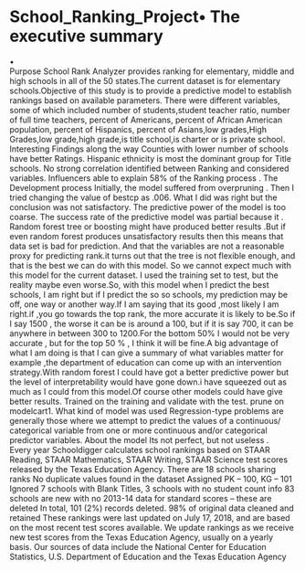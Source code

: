 # School_Ranking_Project•	The executive summary 
•	
Purpose
School Rank Analyzer provides ranking for elementary, middle and high schools in all of the 50 states.The current dataset is for elementary schools.Objective of this study is to provide a predictive model to establish rankings based on available parameters. There were different variables, some of which included number of students,student teacher ratio, number of full time teachers, percent of Americans, percent of African American population, percent of Hispanics, percent of Asians,low grades,High Grades,low grade,high grade,is title school,is charter or is private school. 
Interesting Findings along the way
Counties with lower number of schools have better Ratings. Hispanic ethnicity is most the dominant group for Title schools. No strong correlation identified between Ranking and considered variables. Influencers able to explain 58% of the Ranking process .
The Development process
Initially, the model suffered from overpruning . Then I tried changing the value of bestcp as .006.
What I did was right but the conclusion was not satisfactory. The predictive power of the model is too coarse. The success rate of the predictive model was partial because it . Random forest tree or boosting might have produced better results .But if even random forest produces unsatisfactory results then this means that data set is bad for prediction. And that the variables are not a reasonable proxy for predicting rank.it turns out that the tree is not flexible enough, and that is the best we can do with this model. So we cannot expect much with this model for the current dataset. I used the training set to test, but the reality maybe even worse.So, with this model when I predict the best schools, I am right but if I predict the so so schools, my prediction may be off, one way or another way.If I am saying that its good ,most likely I am right.if ,you go  towards the top rank, the more accurate it is likely to be.So if I say 1500 , the worse it  can be is around  a 100, but if it is say 700, it can be anywhere in between  300 to 1200.For the bottom 50% I would not be very accurate , but for the top 50 % , I think it will be fine.A big advantage of what I am doing is that I can give a summary of what variables matter for example ,the department of education can come up with an intervention strategy.With random forest I could have got a better predictive power but the level of interpretability would have gone down.i  have squeezed out as much as I could from this model.Of course other models could have give better results.
Trained on the training and validate with the test. prune on modelcart1.
What kind of model was used
Regression-type problems are generally those where we attempt to predict the values of a continuous/ categorical variable from one or more continuous and/or categorical predictor variables.
About the model
Its not perfect, but not useless .   
Every year Schooldigger calculates school rankings based on STAAR Reading, STAAR Mathematics, STAAR Writing, STAAR Science test scores released by the Texas Education Agency. There are 18 schools sharing ranks
No duplicate values found in the dataset
Assigned PK – 100, KG – 101
Ignored 7 schools with Blank Titles, 3 schools with no student count info
83 schools are new with no 2013-14 data for standard scores – these are deleted
In total, 101 (2%) records deleted.
98% of original data cleaned and retained
These rankings were last updated on July 17, 2018, and are based on the most recent test scores available. We update rankings as we receive new test scores from the Texas Education Agency, usually on a yearly basis.
Our sources of data include the National Center for Education Statistics, U.S. Department of Education and the Texas Education Agency


